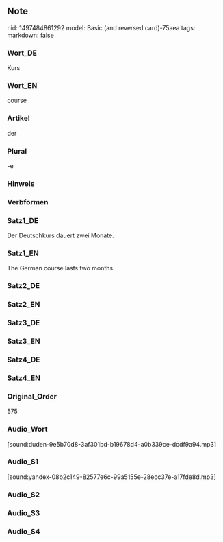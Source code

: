 ## Note
nid: 1497484861292
model: Basic (and reversed card)-75aea
tags: 
markdown: false

### Wort_DE
Kurs

### Wort_EN
course

### Artikel
der

### Plural
-e

### Hinweis


### Verbformen


### Satz1_DE
Der Deutschkurs dauert zwei Monate.

### Satz1_EN
The German course lasts two months.

### Satz2_DE


### Satz2_EN


### Satz3_DE


### Satz3_EN


### Satz4_DE


### Satz4_EN


### Original_Order
575

### Audio_Wort
[sound:duden-9e5b70d8-3af301bd-b19678d4-a0b339ce-dcdf9a94.mp3]

### Audio_S1
[sound:yandex-08b2c149-82577e6c-99a5155e-28ecc37e-a17fde8d.mp3]

### Audio_S2


### Audio_S3


### Audio_S4

